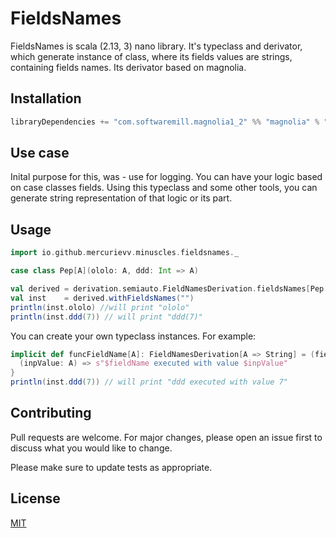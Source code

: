 # FieldsNames

FieldsNames is scala (2.13, 3) nano library. It's typeclass and derivator, which generate instance of class, where its fields values are strings, containing fields names. Its derivator based on magnolia.

## Installation

```sbt
libraryDependencies += "com.softwaremill.magnolia1_2" %% "magnolia" % "0.1.0"
```

## Use case

Inital purpose for this, was - use for logging. You can have your logic based on case classes fields. Using this typeclass and some other tools, you can generate string representation of that logic or its part.

## Usage

```scala
import io.github.mercurievv.minuscles.fieldsnames._

case class Pep[A](ololo: A, ddd: Int => A)

val derived = derivation.semiauto.FieldNamesDerivation.fieldsNames[Pep[String]]
val inst    = derived.withFieldsNames("")
println(inst.ololo) //will print "ololo"
println(inst.ddd(7)) // will print "ddd(7)"

```

You can create your own typeclass instances. For example:

```scala
implicit def funcFieldName[A]: FieldNamesDerivation[A => String] = (fieldName: String) =>
  (inpValue: A) => s"$fieldName executed with value $inpValue"
}
println(inst.ddd(7)) // will print "ddd executed with value 7"

```

## Contributing

Pull requests are welcome. For major changes, please open an issue first
to discuss what you would like to change.

Please make sure to update tests as appropriate.

## License

[MIT](https://choosealicense.com/licenses/mit/)